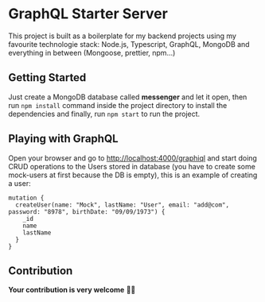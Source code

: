 # GraphQL Starter Server

This project is built as a boilerplate for my backend projects using my favourite technologie stack: Node.js, Typescript, GraphQL, MongoDB and everything in between (Mongoose, prettier, npm...)

## Getting Started

Just create a MongoDB database called **messenger** and let it open, then run ``npm install`` command inside the project directory to install the dependencies and finally, run ``npm start`` to run the project.

## Playing with GraphQL

Open your browser and go to [http://localhost:4000/graphiql](http://localhost:4000/graphiql) and start doing CRUD operations to the Users stored in database (you have to create some mock-users at first because the DB is empty), this is an example of creating a user:

```
mutation {
  createUser(name: "Mock", lastName: "User", email: "add@com", password: "8978", birthDate: "09/09/1973") {
    _id
    name
    lastName
  }
}
```

## Contribution

**Your contribution is very welcome** 💪💪
